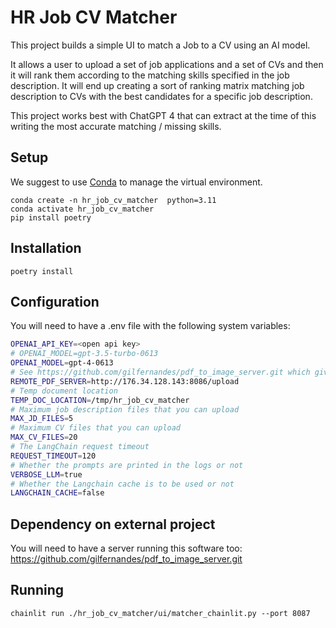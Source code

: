 # HR Job CV Matcher

This project builds a simple UI to match a Job to a CV using an AI model.

It allows a user to upload a set of job applications and a set of CVs and then it will rank them according to the matching skills specified in
the job description. It will end up creating a sort of ranking matrix matching job description to CVs with the best candidates for a specific 
job description.

This project works best with ChatGPT 4 that can extract at the time of this writing the most accurate matching / missing skills.

## Setup

We suggest to use [Conda](https://docs.conda.io/en/latest/) to manage the virtual environment.

```
conda create -n hr_job_cv_matcher  python=3.11
conda activate hr_job_cv_matcher
pip install poetry
```

## Installation

```
poetry install
```

## Configuration

You will need to have a .env file with the following system variables:

```bash
OPENAI_API_KEY=<open api key>
# OPENAI_MODEL=gpt-3.5-turbo-0613
OPENAI_MODEL=gpt-4-0613
# See https://github.com/gilfernandes/pdf_to_image_server.git which gives you a simple server to convert PDF to images and then extract the text with OCR.
REMOTE_PDF_SERVER=http://176.34.128.143:8086/upload
# Temp document location
TEMP_DOC_LOCATION=/tmp/hr_job_cv_matcher
# Maximum job description files that you can upload
MAX_JD_FILES=5
# Maximum CV files that you can upload
MAX_CV_FILES=20
# The LangChain request timeout
REQUEST_TIMEOUT=120
# Whether the prompts are printed in the logs or not
VERBOSE_LLM=true
# Whether the Langchain cache is to be used or not
LANGCHAIN_CACHE=false
```

## Dependency on external project

You will need to have a server running this software too: https://github.com/gilfernandes/pdf_to_image_server.git

## Running

```
chainlit run ./hr_job_cv_matcher/ui/matcher_chainlit.py --port 8087
```